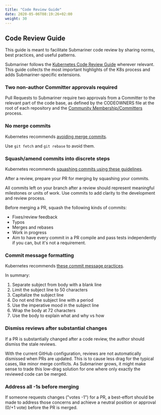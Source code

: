 ```yaml
---
title: "Code Review Guide"
date: 2020-05-06T08:19:26+02:00
weight: 30
---
```


## Code Review Guide

This guide is meant to facilitate Submariner code review by sharing norms, best
practices, and useful patterns.

Submariner follows the [Kubernetes Code Review Guide][kube code review guide]
wherever relevant. This guide collects the most important highlights of the
K8s process and adds Submariner-specific extensions.

### Two non-author Committer approvals required

Pull Requests to Submariner require two approvals from a Committer to the relevant part of the code base, as defined by the CODEOWNERS file
at the root of each repository and the [Community
Membership/Committers](http://localhost:1313/contributing/community-membership/#committers) process.

### No merge commits

Kubernetes recommends [avoiding merge commits][merge commits].

Use `git fetch` and `git rebase` to avoid them.

### Squash/amend commits into discrete steps

Kubernetes recommends [squashing commits using these guidelines][squashing].

After a review, prepare your PR for merging by squashing your commits.

All commits left on your branch after a review should represent meaningful
milestones or units of work. Use commits to add clarity to the development and
review process.

Before merging a PR, squash the following kinds of commits:

* Fixes/review feedback
* Typos
* Merges and rebases
* Work in progress
* Aim to have every commit in a PR compile and pass tests independently if you
  can, but it's not a requirement.

### Commit message formatting

Kubernetes recommends [these commit message practices][commit messages].

In summary:

1. Separate subject from body with a blank line
2. Limit the subject line to 50 characters
3. Capitalize the subject line
4. Do not end the subject line with a period
5. Use the imperative mood in the subject line
6. Wrap the body at 72 characters
7. Use the body to explain what and why vs how

### Dismiss reviews after substantial changes

If a PR is substantially changed after a code review, the author should dismiss the stale reviews.

With the current GitHub configuration, reviews are not automatically dismissed when PRs are updated. This is to cause less drag for the
typical cases, like minor merge conflicts. As Submariner grows, it might make sense to trade this low-drag solution for one where only
exactly the reviewed code can be merged.

### Address all -1s before merging

If someone requests changes ("votes -1") for a PR, a best-effort should be made to address those concerns and achieve a neutral position or
approval (0/+1 vote) before the PR is merged.

[kube code review guide]: https://github.com/kubernetes/community/blob/master/contributors/guide/contributing.md#code-review
[merge commits]: https://github.com/kubernetes/community/blob/master/contributors/guide/github-workflow.md#4-keep-your-branch-in-sync
[squashing]: https://github.com/kubernetes/community/blob/master/contributors/guide/github-workflow.md#squash-commits
[commit messages]: https://chris.beams.io/posts/git-commit/
